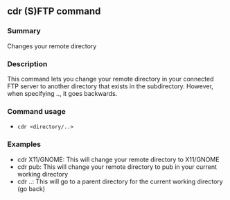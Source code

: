 ## cdr (S)FTP command

### Summary

Changes your remote directory

### Description

This command lets you change your remote directory in your connected FTP server to another directory that exists in the subdirectory. However, when specifying .., it goes backwards.

### Command usage

* `cdr <directory/..>`

### Examples

* cdr X11/GNOME: This will change your remote directory to X11/GNOME
* cdr pub: This will change your remote directory to pub in your current working directory
* cdr ..: This will go to a parent directory for the current working directory (go back)